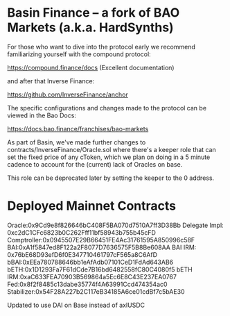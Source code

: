 # Basin Finance – a fork of BAO Markets (a.k.a. HardSynths)

For those who want to dive into the protocol early we recommend familiarizing yourself with the compound protocol:

https://compound.finance/docs (Excellent documentation)

and after that Inverse Finance:

https://github.com/InverseFinance/anchor

The specific configurations and changes made to the protocol can be viewed in the Bao Docs:

https://docs.bao.finance/franchises/bao-markets

As part of Basin, we've made further changes to contracts/InverseFinance/Oracle.sol where there's a keeper role that can set the fixed price of any cToken, which we plan on doing in a 5 minute cadence to account for the (current) lack of Oracles on base.

This role can be deprecated later by setting the keeper to the 0 address.

# Deployed Mainnet Contracts

Oracle:0x9Cd9e8f826646bC408F5BA070d7510A7ff3D38Bb
Delegate Impl: 0xc2dC1CFc6823b0C262Fff11bf58943b755b45cFD
Comptroller:0x0945507E29B66451FE4Ac31761595A850996c58F
BAI:0xA1f5847ed8F122a2F8077D7636575F5B8Be608AA
BAI IRM: 0x76bE68D93efD6f0E347710461797cF565a8C6AfD
bBAI:0xEEa780788646bb1eAfAdb07101CeD1FdAd643AB6
bETH:0x1D1293Fa7F61dCde7B16bd6482558fC80C4080f5
bETH IRM:0xaC633FEA70903B569864a5Ec6E8C43E237EA0767
Fed:0x8f2f8485c13dabe35774f4A63991Ccd474354ac0
Stabilizer:0x54F28A227b2C117eB34185A6ce01cdBf7c5bAE30

Updated to use DAI on Base instead of axlUSDC
